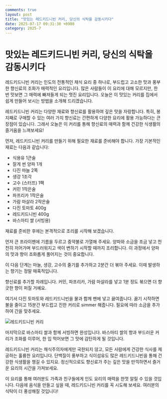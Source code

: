 ```yaml
---
comments: true
layout: post
title: "맛있는 레드키드니빈 커리, 당신의 식탁을 감동시키다"
date: 2025-07-17 09:31:38 +0900
category: 2025-7
---
```


# 맛있는 레드키드니빈 커리, 당신의 식탁을 감동시키다

레드키드니빈 커리는 인도의 전통적인 채식 요리 중 하나로, 부드럽고 고소한 맛과 풍부한 향신료의 조화가 매력적인 요리입니다. 많은 사람들이 이 요리에 대해 모르지만, 한 번 맛보면 그 매력에 빠져들게 되는 멋진 요리입니다. 오늘은 이 맛있는 커리를 집에서 쉽게 만들어 보시는 방법을 소개해 드리겠습니다. 

레드키드니빈 커리는 다양한 재료와 향신료를 활용하여 깊은 맛을 자랑합니다. 특히, 봉지째로 구매할 수 있는 여러 가지 향신료는 간편하게 다양한 요리에 활용 가능하다는 큰 장점이 있습니다. 그래서 오늘은 이 커리를 통해 향신료의 매력과 함께 건강한 식생활의 즐거움을 느껴보세요! 

먼저, 레드키드니빈 커리를 만들기 위해 필요한 재료를 준비해야 합니다. 가장 기본적인 재료는 다음과 같습니다:

- 식용유 1큰술
- 잘게 썬 양파 1개
- 다진 마늘 2쪽
- 생강 1조각
- 고수 (스터프) 1팩
- 커민 1작은술
- 파프리카 1작은술
- 가람 마살라 2작은술
- 다진 토마토 400g
- 레드키드니빈 400g
- 바스마티 쌀 (서빙용)

재료를 준비한 후에는 본격적으로 조리를 시작해 보겠습니다. 

먼저 큰 프라이팬에 기름을 두르고 중약불로 가열해 주세요. 양파와 소금을 조금 넣고 천천히 저어가며 부드러워지고 색이 변하기 시작할 때까지 조리합니다. 이 과정에서 양파의 맛과 향이 조화롭게 풀어지는 것이 중요합니다. 

이 다음 단계는 마늘, 생강, 고수의 줄기를 추가하고 2분간 더 볶아 주세요. 이때 발생하는 향기는 정말 매혹적입니다. 

향신료를 추가할 차례입니다. 커민, 파프리카, 가람 마살라를 넣고 1분 정도 볶으면 더 향긋한 향이 퍼질 거예요. 

여기서 다진 토마토와 레드키드니빈을 물과 함께 팬에 넣고 끓여줍니다. 끓기 시작하면 불을 줄이고 15분간 부드럽고 진한 커리로 simmer 해줍니다. 필요에 따라 소금을 추가하여 간을 맞추세요. 

![레드키드니빈 커리](https://www.themealdb.com/images/media/meals/sywrsu1511463066.jpg)

마지막으로 바스마티 쌀과 함께 서빙하면 완성입니다. 바스마티 쌀의 향과 부드러운 커리가 조화를 이루어, 한 입 먹어보면 그 맛에 감탄하게 될 것입니다. 

레드키드니빈 커리는 채식주의자에게만 국한되지 않고, 모든 사람에게 건강한 식사를 제공하는 훌륭한 요리입니다. 단백질이 풍부하고 식이섬유도 많은 레드키드니빈을 통해 건강한 식생활을 챙길 수 있지요. 정신적으로도 향신료가 주는 깊은 맛을 만끽하면서 즐거운 요리의 시간을 가져보세요. 

이 요리를 통해 여러분도 가족과 친구들에게 인도 요리의 매력을 한껏 알릴 수 있을 것입니다. 다음에 음식을 만들고 싶을 때, 레드키드니빈 커리를 꼭 시도해 보세요. 여러분의 식탁이 더 풍성해질 것입니다!
